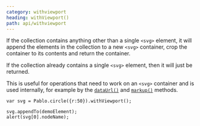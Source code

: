 ```yaml
---
category: withviewport
heading: withViewport()
path: api/withviewport
---
```


If the collection contains anything other than a single `<svg>` element, it will append the elements in the collection to a new `<svg>` container, crop the container to its contents and return the container.

If the collection already contains a single `<svg>` element, then it will just be returned.

This is useful for operations that need to work on an `<svg>` container and is used internally, for example by the [`dataUrl()`](/api/dataUrl/) and [`markup()`](/api/markup/) methods.

    var svg = Pablo.circle({r:50}).withViewport();

    svg.appendTo(demoElement);
    alert(svg[0].nodeName);
